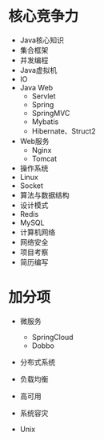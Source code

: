 # 核心竞争力

- Java核心知识
- 集合框架
- 并发编程
- Java虚拟机
- IO
- Java Web
  - Servlet
  - Spring
  - SpringMVC
  - Mybatis
  - Hibernate、Struct2
- Web服务
  - Nginx
  - Tomcat
- 操作系统
- Linux
- Socket
- 算法与数据结构
- 设计模式
- Redis
- MySQL
- 计算机网络
- 网络安全
- 项目考察
- 简历编写



# 加分项

- 微服务
  - SpringCloud
  - Dobbo

- 分布式系统
- 负载均衡
- 高可用
- 系统容灾

- Unix